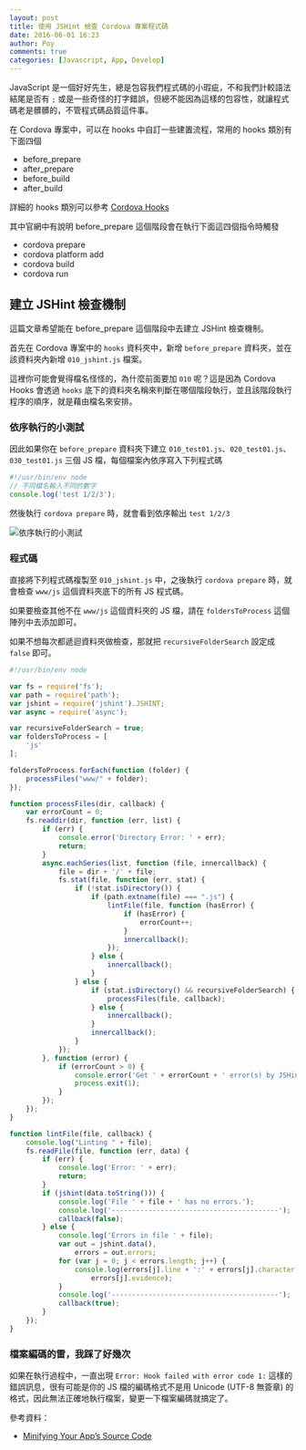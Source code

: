 ```yaml
---
layout: post
title: 使用 JSHint 檢查 Cordova 專案程式碼
date: 2016-06-01 16:23
author: Poy
comments: true
categories: [Javascript, App, Develop]
---
```

JavaScript 是一個好好先生，總是包容我們程式碼的小瑕疵，不和我們計較語法結尾是否有 `;` 或是一些奇怪的打字錯誤，但總不能因為這樣的包容性，就讓程式碼老是髒髒的，不管程式碼品質這件事。

在 Cordova 專案中，可以在 hooks 中自訂一些建置流程，常用的 hooks 類別有下面四個

* before_prepare
* after_prepare
* before_build
* after_build

詳細的 hooks 類別可以參考 [Cordova Hooks](https://cordova.apache.org/docs/en/latest/guide/appdev/hooks/)

其中官網中有說明 before_prepare 這個階段會在執行下面這四個指令時觸發

* cordova prepare
* cordova platform add
* cordova build
* cordova run

## 建立 JSHint 檢查機制

這篇文章希望能在 before_prepare 這個階段中去建立 JSHint 檢查機制。

首先在 Cordova 專案中的 `hooks` 資料夾中，新增 `before_prepare` 資料夾，並在該資料夾內新增 `010_jshint.js` 檔案。

這裡你可能會覺得檔名怪怪的，為什麼前面要加 `010` 呢？這是因為 Cordova Hooks 會透過 `hooks` 底下的資料夾名稱來判斷在哪個階段執行，並且該階段執行程序的順序，就是藉由檔名來安排。

### 依序執行的小測試

因此如果你在 `before_prepare` 資料夾下建立 `010_test01.js`、`020_test01.js`、`030_test01.js` 三個 JS 檔，每個檔案內依序寫入下列程式碼

```javascript
#!/usr/bin/env node
// 不同檔名輸入不同的數字
console.log('test 1/2/3');
```
然後執行 `cordova prepare` 時，就會看到依序輸出 `test 1/2/3`

![依序執行的小測試](http://i.imgur.com/UwUzPnq.png)

### 程式碼

直接將下列程式碼複製至 `010_jshint.js` 中，之後執行 `cordova prepare` 時，就會檢查 `www/js` 這個資料夾底下的所有 JS 程式碼。

如果要檢查其他不在 `www/js` 這個資料夾的 JS 檔，請在 `foldersToProcess` 這個陣列中去添加即可。

如果不想每次都遞迴資料夾做檢查，那就把 `recursiveFolderSearch` 設定成 `false` 即可。

```javascript
#!/usr/bin/env node

var fs = require('fs');
var path = require('path');
var jshint = require('jshint').JSHINT;
var async = require('async');

var recursiveFolderSearch = true;
var foldersToProcess = [
    'js'
];

foldersToProcess.forEach(function (folder) {
    processFiles("www/" + folder);
});

function processFiles(dir, callback) {
    var errorCount = 0;
    fs.readdir(dir, function (err, list) {
        if (err) {
            console.error('Directory Error: ' + err);
            return;
        }
        async.eachSeries(list, function (file, innercallback) {
            file = dir + '/' + file;
            fs.stat(file, function (err, stat) {
                if (!stat.isDirectory()) {
                    if (path.extname(file) === ".js") {
                        lintFile(file, function (hasError) {
                            if (hasError) {
                                errorCount++;
                            }
                            innercallback();
                        });
                    } else {
                        innercallback();
                    }
                } else {
                    if (stat.isDirectory() && recursiveFolderSearch) {
                        processFiles(file, callback);
                    } else {
                        innercallback(); 
                    }
                    innercallback();
                }
            });
        }, function (error) {
            if (errorCount > 0) {
                console.error('Get ' + errorCount + ' error(s) by JSHint.');
                process.exit(1);
            }
        });
    });
}

function lintFile(file, callback) {
    console.log("Linting " + file);
    fs.readFile(file, function (err, data) {
        if (err) {
            console.log('Error: ' + err);
            return;
        }
        if (jshint(data.toString())) {
            console.log('File ' + file + ' has no errors.');
            console.log('-----------------------------------------');
            callback(false);
        } else {
            console.log('Errors in file ' + file);
            var out = jshint.data(),
                errors = out.errors;
            for (var j = 0; j < errors.length; j++) {
                console.log(errors[j].line + ':' + errors[j].character + ' -> ' + errors[j].reason + ' -> ' +
                    errors[j].evidence);
            }
            console.log('-----------------------------------------');
            callback(true);
        }
    });
}
```

### 檔案編碼的雷，我踩了好幾次

如果在執行過程中，一直出現 `Error: Hook failed with error code 1:` 這樣的錯誤訊息，很有可能是你的 JS 檔的編碼格式不是用 Unicode (UTF-8 無簽章) 的格式，因此無法正確地執行檔案，變更一下檔案編碼就搞定了。

參考資料：

* [Minifying Your App’s Source Code](http://blog.ionic.io/minifying-your-source-code/)